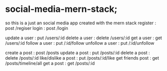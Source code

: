 # social-media-mern-stack;
so this is a just an social media app created with the mern stack
register : post /regiser
login : post /login

update a user : put /users/:id
delete a user : delete /users/:id
get a user : get /users/:id
follow a user : put /:id/follow
unfollow a user : put /:id/unfollow

create a post : post /posts
update a post : put /posts/:id
delete a post : delete /posts/:id
like/dislike a post : put /posts/:id/like
get friends post : get /posts/timeline/all
get a post : get /posts/:id
